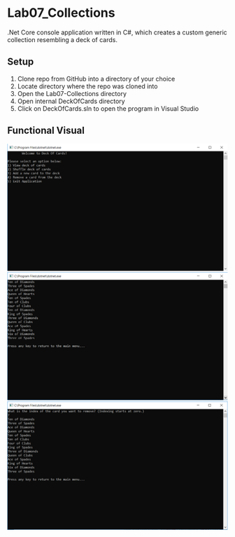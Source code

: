 # Lab07_Collections

.Net Core console application written in C#, which creates a
custom generic collection resembling a deck of cards.

## Setup

1) Clone repo from GitHub into a directory of your choice
2) Locate directory where the repo was cloned into
3) Open the Lab07-Collections directory
4) Open internal DeckOfCards directory
5) Click on DeckOfCards.sln to open the program in Visual Studio

## Functional Visual

![DeckOfCards 1](/assets/DeckOfCards-image-01.PNG)
![DeckOfCards 2](/assets/DeckOfCards-image-02.PNG)
![DeckOfCards 3](/assets/DeckOfCards-image-03.PNG)